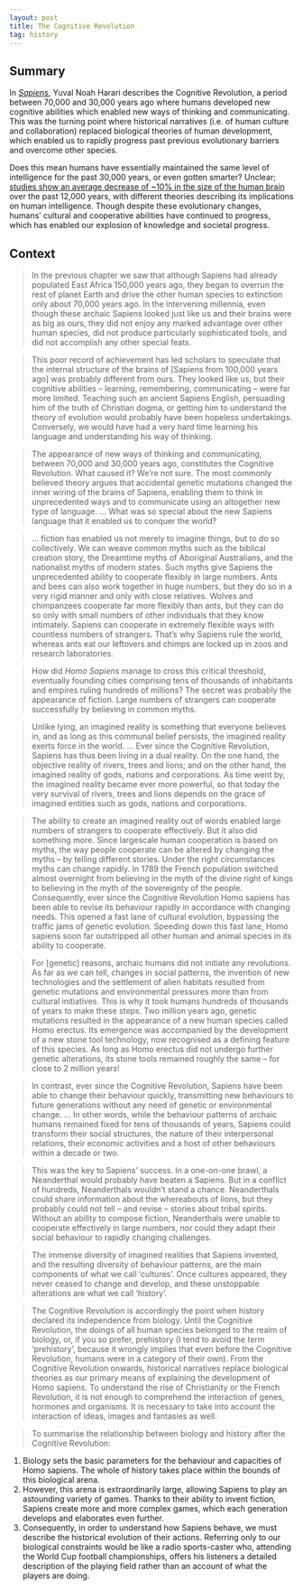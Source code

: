 ```yaml
---
layout: post
title: The Cognitive Revolution
tag: history
---
```


## Summary

In _[Sapiens](https://www.ynharari.com/book/sapiens-2/)_, Yuval Noah Harari describes the Cognitive Revolution, a period between 70,000 and 30,000 years ago where humans developed new cognitive abilities which enabled new ways of thinking and communicating. This was the turning point where historical narratives (i.e. of human culture and collaboration) replaced biological theories of human development, which enabled us to rapidly progress past previous evolutionary barriers and overcome other species.

Does this mean humans have essentially maintained the same level of intelligence for the past 30,000 years, or even gotten smarter? Unclear; [studies show an average decrease of ~10% in the size of the human brain](https://mindmatters.ai/2021/10/researchers-still-puzzled-why-did-human-brains-shrink/) over the past 12,000 years, with different theories describing its implications on human intelligence. Though despite these evolutionary changes, humans’ cultural and cooperative abilities have continued to progress, which has enabled our explosion of knowledge and societal progress.

## Context

> In the previous chapter we saw that although Sapiens had already populated East Africa 150,000 years ago, they began to overrun the rest of planet Earth and drive the other human species to extinction only about 70,000 years ago. In the intervening millennia, even though these archaic Sapiens looked just like us and their brains were as big as ours, they did not enjoy any marked advantage over other human species, did not produce particularly sophisticated tools, and did not accomplish any other special feats.

> This poor record of achievement has led scholars to speculate that the internal structure of the brains of [Sapiens from 100,000 years ago] was probably different from ours. They looked like us, but their cognitive abilities – learning, remembering, communicating – were far more limited. Teaching such an ancient Sapiens English, persuading him of the truth of Christian dogma, or getting him to understand the theory of evolution would probably have been hopeless undertakings. Conversely, we would have had a very hard time learning his language and understanding his way of thinking.

> The appearance of new ways of thinking and communicating, between 70,000 and 30,000 years ago, constitutes the Cognitive Revolution. What caused it? We’re not sure. The most commonly believed theory argues that accidental genetic mutations changed the inner wiring of the brains of Sapiens, enabling them to think in unprecedented ways and to communicate using an altogether new type of language. ... What was so special about the new Sapiens language that it enabled us to conquer the world?

> ... fiction has enabled us not merely to imagine things, but to do so collectively. We can weave common myths such as the biblical creation story, the Dreamtime myths of Aboriginal Australians, and the nationalist myths of modern states. Such myths give Sapiens the unprecedented ability to cooperate flexibly in large numbers. Ants and bees can also work together in huge numbers, but they do so in a very rigid manner and only with close relatives. Wolves and chimpanzees cooperate far more flexibly than ants, but they can do so only with small numbers of other individuals that they know intimately. Sapiens can cooperate in extremely flexible ways with countless numbers of strangers. That’s why Sapiens rule the world, whereas ants eat our leftovers and chimps are locked up in zoos and research laboratories.

> How did _Homo Sapiens_ manage to cross this critical threshold, eventually founding cities comprising tens of thousands of inhabitants and empires ruling hundreds of millions? The secret was probably the appearance of fiction. Large numbers of strangers can cooperate successfully by believing in common myths.

> Unlike lying, an imagined reality is something that everyone believes in, and as long as this communal belief persists, the imagined reality exerts force in the world. ... Ever since the Cognitive Revolution, Sapiens has thus been living in a dual reality. On the one hand, the objective reality of rivers, trees and lions; and on the other hand, the imagined reality of gods, nations and corporations. As time went by, the imagined reality became ever more powerful, so that today the very survival of rivers, trees and lions depends on the grace of imagined entities such as gods, nations and corporations.

> The ability to create an imagined reality out of words enabled large numbers of strangers to cooperate effectively. But it also did something more. Since largescale human cooperation is based on myths, the way people cooperate can be altered by changing the myths – by telling different stories. Under the right circumstances myths can change rapidly. In 1789 the French population switched almost overnight from believing in the myth of the divine right of kings to believing in the myth of the sovereignty of the people. Consequently, ever since the Cognitive Revolution Homo sapiens has been able to revise its behaviour rapidly in accordance with changing needs. This opened a fast lane of cultural evolution, bypassing the traffic jams of genetic evolution. Speeding down this fast lane, Homo sapiens soon far outstripped all other human and animal species in its ability to cooperate.

> For [genetic] reasons, archaic humans did not initiate any revolutions. As far as we can tell, changes in social patterns, the invention of new technologies and the settlement of alien habitats resulted from genetic mutations and environmental pressures more than from cultural initiatives. This is why it took humans hundreds of thousands of years to make these steps. Two million years ago, genetic mutations resulted in the appearance of a new human species called Homo erectus. Its emergence was accompanied by the development of a new stone tool technology, now recognised as a defining feature of this species. As long as Homo erectus did not undergo further genetic alterations, its stone tools remained roughly the same – for close to 2 million years!

> In contrast, ever since the Cognitive Revolution, Sapiens have been able to change their behaviour quickly, transmitting new behaviours to future generations without any need of genetic or environmental change. ... In other words, while the behaviour patterns of archaic humans remained fixed for tens of thousands of years, Sapiens could transform their social structures, the nature of their interpersonal relations, their economic activities and a host of other behaviours within a decade or two.

> This was the key to Sapiens’ success. In a one-on-one brawl, a Neanderthal would probably have beaten a Sapiens. But in a conflict of hundreds, Neanderthals wouldn’t stand a chance. Neanderthals could share information about the whereabouts of lions, but they probably could not tell – and revise – stories about tribal spirits. Without an ability to compose fiction, Neanderthals were unable to cooperate effectively in large numbers, nor could they adapt their social behaviour to rapidly changing challenges.

> The immense diversity of imagined realities that Sapiens invented, and the resulting diversity of behaviour patterns, are the main components of what we call ‘cultures’. Once cultures appeared, they never ceased to change and develop, and these unstoppable alterations are what we call ‘history’.

> The Cognitive Revolution is accordingly the point when history declared its independence from biology. Until the Cognitive Revolution, the doings of all human species belonged to the realm of biology, or, if you so prefer, prehistory (I tend to avoid the term ‘prehistory’, because it wrongly implies that even before the Cognitive Revolution, humans were in a category of their own). From the Cognitive Revolution onwards, historical narratives replace biological theories as our primary means of explaining the development of Homo sapiens. To understand the rise of Christianity or the French Revolution, it is not enough to comprehend the interaction of genes, hormones and organisms. It is necessary to take into account the interaction of ideas, images and fantasies as well.

> To summarise the relationship between biology and history after the Cognitive Revolution:
1. Biology sets the basic parameters for the behaviour and capacities of Homo sapiens. The whole of history takes place within the bounds of this biological arena.
2. However, this arena is extraordinarily large, allowing Sapiens to play an astounding variety of games. Thanks to their ability to invent fiction, Sapiens create more and more complex games, which each generation develops and elaborates even further.
3. Consequently, in order to understand how Sapiens behave, we must describe the historical evolution of their actions. Referring only to our biological constraints would be like a radio sports-caster who, attending the World Cup football championships, offers his listeners a detailed description of the playing field rather than an account of what the players are doing.
